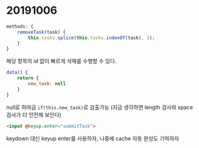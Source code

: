 # 20191006

```javascript
methods: {
    removeTask(task) {
        this.tasks.splice(this.tasks.indexOf(task), 1);
    }
}
```

해당 항목의 id 없이 빠르게 삭제를 수행할 수 있다.

```javascript
data() {
    return {
        new_task: null
    }
}
```

null로 하여금 `if(this.new_task)`로 검출가능 (지금 생각하면 length 검사와 space 검사가 더 안전해 보인다)

```html
<input @keyup.enter="submitTask">
```

keydown 대신 keyup enter를 사용하자, 나중에 cache 자동 완성도 기억하자
